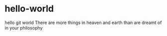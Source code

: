 # hello-world
hello git world
There are more things in heaven and earth than are dreamt of in your philosophy
